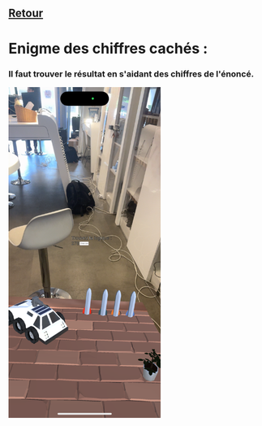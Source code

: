 ## [Retour](/ressources/Enigmes.md)

# Enigme des chiffres cachés :
  
  ### Il faut trouver le résultat en s'aidant des chiffres de l'énoncé.

  <img src="/Images/IMG_1576.PNG" alt="Morse" width="300">
